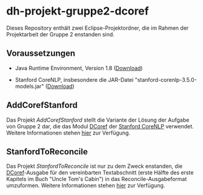 # dh-projekt-gruppe2-dcoref

Dieses Repository enthält zwei Eclipse-Projektordner, die im Rahmen der Projektarbeit der Gruppe 2 enstanden sind. 

## Voraussetzungen
- Java Runtime Environment, Version 1.8 ([Download](http://www.oracle.com/technetwork/java/javase/downloads/jre8-downloads-2133155.html]adasd))

- Stanford CoreNLP, insbesondere die JAR-Datei "stanford-corenlp-3.5.0-models.jar" ([Download](http://nlp.stanford.edu/software/stanford-corenlp-full-2015-01-29.zip))

## AddCorefStanford

Das Projekt *AddCorefStanford* stellt die Variante der Lösung der Aufgabe von Gruppe 2 dar, die das Modul [DCoref](http://nlp.stanford.edu/software/dcoref.shtml) der [Stanford CoreNLP](http://nlp.stanford.edu/software/corenlp.shtml) verwendet. Weitere Informationen stehen [hier](https://github.com/cmich/dh-projekt-gruppe2-dcoref/blob/master/AddCorefStanford/README.md) zur Verfügung.

## StanfordToReconcile

Das Projekt *StanfordToReconcile* ist nur zu dem Zweck enstanden, die [DCoref](http://nlp.stanford.edu/software/dcoref.shtml)-Ausgabe für den vereinbarten Textabschnitt (erste Hälfte des erste Kapitels im Buch "Uncle Tom's Cabin") in das Reconcile-Ausgabeformat umzuformen. Weitere Informationen stehen [hier](https://github.com/cmich/dh-projekt-gruppe2-dcoref/blob/master/StanfordToReconcile/README.md) zur Verfügung.

